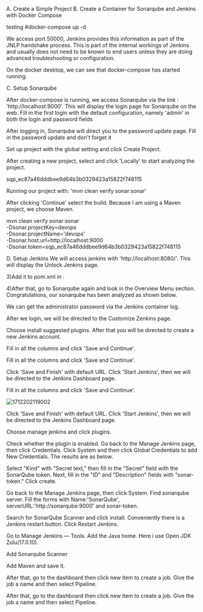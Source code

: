 A. Create a Simple Project
B. Create a Container for Sonarqube and Jenkins with Docker Compose


testing
#docker-compose up -d

We access port 50000, Jenkins provides this information as part of the JNLP handshake process. This is part of the internal workings of Jenkins and usually does not need to be known to end users unless they are doing advanced troubleshooting or configuration.


On the docker desktop, we can see that docker-compose has started running.

C. Setup Sonarqube

After docker-compose is running, we access Sonarqube via the link : 'http://localhost:9000'. This will display the login page for Sonarqube on the web. Fill in the first login with the default configuration, namely 'admin' in both the login and password fields

After logging in, Sonarqube will direct you to the password update page. Fill in the password update and don't forget it

Set up project with the global setting and click Create Project.

After creating a new project, select and click 'Locally' to start analyzing the project.

sqp_ec87a46dddbee9d64b3b0329423a15822f748115

Running our project with: 'mvn clean verify sonar:sonar'



After clicking 'Continue' select the build. Because I am using a Maven project, we choose Maven.


mvn clean verify sonar:sonar \
  -Dsonar.projectKey=devops \
  -Dsonar.projectName='devops' \
  -Dsonar.host.url=http://localhost:9000 \
  -Dsonar.token=sqp_ec87a46dddbee9d64b3b0329423a15822f748115

  D. Setup Jenkins
We will access jenkins with 'http://localhost:8080/'. This will display the Unlock Jenkins page.

3)Add it to pom.xml in <properties></properties>.

4)After that, go to Sonarqube again and look in the Overview Menu section. Congratulations, our sonarqube has been analyzed as shown below.

We can get the administrator password via the Jenkins container log.

After we login, we will be directed to the Customize Zenkins page.

Choose install suggested plugins. After that you will be directed to create a new Jenkins account.

Fill in all the columns and click 'Save and Continue'.

Fill in all the columns and click 'Save and Continue'.

Click 'Save and Finish' with default URL. Click 'Start Jenkins', then we will be directed to the Jenkins Dashboard page.


Fill in all the columns and click 'Save and Continue'.

![1712202119002](https://github.com/user-attachments/assets/ccf4e68e-fec7-418e-975d-9032dee9fa55)



Click 'Save and Finish' with default URL. Click 'Start Jenkins', then we will be directed to the Jenkins Dashboard page.

Choose manage jenkins and click plugins.

Check whether the plugin is enabled.
Go back to the Manage Jenkins page, then click Credentials. Click System and then click Global Credentials to add New Credentials. The results are as below.

Select "Kind" with "Secret text," then fill in the "Secret" field with the SonarQube token. Next, fill in the "ID" and "Description" fields with "sonar-token." Click create.



Go back to the Manage Jenkins page, then click System. Find sonarqube server. Fill the forms with Name:'SonarQube', serverURL:'http://sonarqube:9000' and sonar-token.




Search for SonarQube Scanner and click install. Conveniently there is a Jenkins restart button. Click Restart Jenkins.


Go to Manage Jenkins — Tools. Add the Java home. Here i use Open JDK Zulu(17.0.10).


Add Sonarqube Scanner



Add Maven and save it.

After that, go to the dashboard then click new item to create a job. Give the job a name and then select Pipeline.


After that, go to the dashboard then click new item to create a job. Give the job a name and then select Pipeline.

